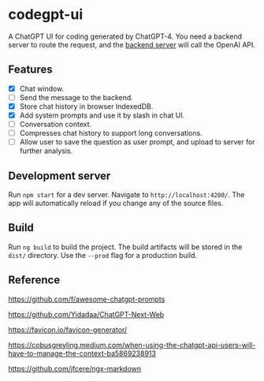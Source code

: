 # codegpt-ui
A ChatGPT UI for coding generated by ChatGPT-4. You need a backend server to route the request, and the [backend server](https://github.com/lancerzhang/codegpt-server) will call the OpenAI API.

## Features
- [x] Chat window.
- [ ] Send the message to the backend.
- [x] Store chat history in browser IndexedDB.
- [x] Add system prompts and use it by slash in chat UI.
- [ ] Conversation context.
- [ ] Compresses chat history to support long conversations.
- [ ] Allow user to save the question as user prompt, and upload to server for further analysis.

## Development server

Run `npm start` for a dev server. Navigate to `http://localhost:4200/`. The app will automatically reload if you change any of the source files.

## Build

Run `ng build` to build the project. The build artifacts will be stored in the `dist/` directory. Use the `--prod` flag for a production build.

## Reference
https://github.com/f/awesome-chatgpt-prompts

https://github.com/Yidadaa/ChatGPT-Next-Web

https://favicon.io/favicon-generator/

https://cobusgreyling.medium.com/when-using-the-chatgpt-api-users-will-have-to-manage-the-context-ba5869238913

https://github.com/jfcere/ngx-markdown

